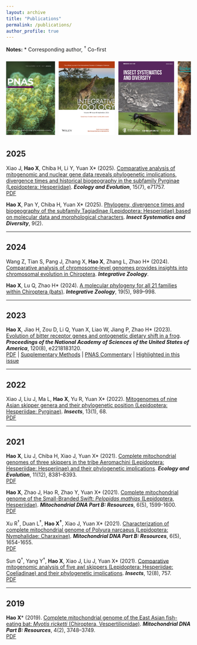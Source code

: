 ```yaml
---
layout: archive
title: "Publications"
permalink: /publications/
author_profile: true
---
```




**Notes:** \* Corresponding author, <sup>†</sup> Co-first


<div style="display: flex; overflow: hidden; width: 100%; padding: 10px 0;">
  <div id="scrolling-container" style="display: flex;">
    <img src="../images/Hao_2023_PNAS.png" alt="Hao_2023_PNAS" style="width: auto; height: 200px; margin-right: 10px;" />
    <img src="../images/Hao_2024_INZ_1.png" alt="Hao_2024_INZ_1" style="width: auto; height: 200px; margin-right: 10px;" />
    <img src="../images/Hao_2025_ISD.jpeg" alt="Hao_2025_ISD" style="width: auto; height: 200px; margin-right: 10px;" />
    <img src="../images/Hao_2021_EcE.png" alt="Hao_2021_EcE" style="width: auto; height: 200px; margin-right: 10px;" />
    <img src="../images/Xiao_2025_EcE.png" alt="Xiao_2025_EcE" style="width: auto; height: 200px; margin-right: 10px;" />
    <img src="../images/Mitochondrial_DNA.jpg" alt="Mitochondrial_DNA" style="width: auto; height: 200px; margin-right: 10px;" />
    <!-- Repeated images to create a seamless scroll effect -->
    <img src="../images/Hao_2023_PNAS.png" alt="Hao_2023_PNAS" style="width: auto; height: 200px; margin-right: 10px;" />
    <img src="../images/Hao_2024_INZ_1.png" alt="Hao_2024_INZ_1" style="width: auto; height: 200px; margin-right: 10px;" />
    <img src="../images/Hao_2025_ISD.jpeg" alt="Hao_2025_ISD" style="width: auto; height: 200px; margin-right: 10px;" />
    <img src="../images/Hao_2021_EcE.png" alt="Hao_2021_EcE" style="width: auto; height: 200px; margin-right: 10px;" />
    <img src="../images/Xiao_2025_EcE.png" alt="Xiao_2025_EcE" style="width: auto; height: 200px; margin-right: 10px;" />
    <img src="../images/Mitochondrial_DNA.jpg" alt="Mitochondrial_DNA" style="width: auto; height: 200px; margin-right: 10px;" />
  </div>
</div>

<style>
  #scrolling-container {
    display: flex;
    animation: scrollImages 30s linear infinite;
  }

  @keyframes scrollImages {
    0% {
      transform: translateX(0);
    }
    100% {
      transform: translateX(-50%);
    }
  }
</style>

<script>
  const container = document.getElementById("scrolling-container");

  container.addEventListener("animationiteration", () => {
    container.appendChild(container.firstElementChild);
  });
</script>

<script async src="https://badge.dimensions.ai/badge.js" charset="utf-8"></script>

## 2025

Xiao J, **Hao X**, Chiba H, Li Y, Yuan X* (2025). <a href="https://doi.org/10.1002/ece3.71757" target="_blank">Comparative analysis of mitogenomic and nuclear gene data reveals phylogenetic implications, divergence times and historical biogeography in the subfamily Pyrginae (Lepidoptera: Hesperiidae)</a>. _**Ecology and Evolution**_, 15(7), e71757.  
<a href="/files/Xiao_2025_EcE.pdf" target="_blank">PDF</a>  
<span class="__dimensions_badge_embed__" data-doi="10.1002/ece3.71757" data-hide-zero-citations="true" data-style="large_rectangle"></span>

**Hao X**, Pan Y, Chiba H, Yuan X* (2025). <a href="https://doi.org/10.1093/isd/ixaf002" target="_blank">Phylogeny, divergence times and biogeography of the subfamily Tagiadinae (Lepidoptera: Hesperiidae) based on molecular data and morphological characters</a>. _**Insect Systematics and Diversity**_, 9(2).  
<span class="__dimensions_badge_embed__" data-doi="10.1093/isd/ixaf002" data-hide-zero-citations="true" data-style="large_rectangle"></span>

---

## 2024

Wang Z, Tian S, Pang J, Zhang X, **Hao X**, Zhang L, Zhao H* (2024). <a href="https://doi.org/10.1111/1749-4877.12915" target="_blank">Comparative analysis of chromosome‐level genomes provides insights into chromosomal evolution in Chiroptera</a>. _**Integrative Zoology**_.  
<span class="__dimensions_badge_embed__" data-doi="10.1111/1749-4877.12915" data-hide-zero-citations="true" data-style="large_rectangle"></span>

**Hao X**, Lu Q, Zhao H* (2024). <a href="https://doi.org/10.1111/1749-4877.12772" target="_blank">A molecular phylogeny for all 21 families within Chiroptera (bats)</a>. _**Integrative Zoology**_, 19(5), 989–998.  
<span class="__dimensions_badge_embed__" data-doi="10.1111/1749-4877.12772" data-hide-zero-citations="true" data-style="large_rectangle"></span>

---

## 2023
**Hao X**, Jiao H, Zou D, Li Q, Yuan X, Liao W, Jiang P, Zhao H* (2023). <a href="https://www.pnas.org/doi/full/10.1073/pnas.2218183120" target="_blank">Evolution of bitter receptor genes and ontogenetic dietary shift in a frog</a>. _**Proceedings of the National Academy of Sciences of the United States of America**_, 120(8), e2218183120.  
<a href="/files/Hao_2023_PNAS.pdf" target="_blank">PDF</a> | <a href="/files/Hao_2023_PNAS_sapp.pdf" target="_blank">Supplementary Methods</a> | <a href="/files/Hao_2023_PNAS_commentary.pdf" target="_blank">PNAS Commentary</a> | <a href="https://www.pnas.org/doi/10.1073/iti0823120" target="_blank">Highlighted in this issue</a>
<span class="__dimensions_badge_embed__" data-doi="10.1073/pnas.2218183120" data-hide-zero-citations="true" data-style="large_rectangle"></span>

---

## 2022
Xiao J, Liu J, Ma L, **Hao X**, Yu R, Yuan X* (2022). <a href="https://doi.org/10.3390/insects13010068" target="_blank">Mitogenomes of nine Asian skipper genera and their phylogenetic position (Lepidoptera: Hesperiidae: Pyrginae)</a>. _**Insects**_, 13(1), 68.  
<a href="/files/Xiao_2022_Insects.pdf" target="_blank">PDF</a>  
<span class="__dimensions_badge_embed__" data-doi="10.3390/insects13010068" data-hide-zero-citations="true" data-style="large_rectangle"></span>

---

## 2021
**Hao X**, Liu J, Chiba H, Xiao J, Yuan X* (2021). <a href="https://doi.org/10.1002/ece3.7666" target="_blank">Complete mitochondrial genomes of three skippers in the tribe Aeromachini (Lepidoptera: Hesperiidae: Hesperiinae) and their phylogenetic implications</a>. _**Ecology and Evolution**_, 11(12), 8381–8393.  
<a href="/files/Hao_2021_EcE.pdf" target="_blank">PDF</a>  
<span class="__dimensions_badge_embed__" data-doi="10.1002/ece3.7666" data-hide-zero-citations="true" data-style="large_rectangle"></span>

**Hao X**, Zhao J, Hao R, Zhao Y, Yuan X* (2021). <a href="https://www.tandfonline.com/doi/full/10.1080/23802359.2021.1914523" target="_blank">Complete mitochondrial genome of the Small-Branded Swift: _Pelopidas mathias_ (Lepidoptera, Hesperiidae)</a>. _**Mitochondrial DNA Part B: Resources**_, 6(5), 1599-1600.  
<a href="/files/Hao_2021_Mitochondrial_DNA.pdf" target="_blank">PDF</a>  
<span class="__dimensions_badge_embed__" data-doi="10.1080/23802359.2021.1914523" data-hide-zero-citations="true" data-style="large_rectangle"></span>

Xu R<sup>†</sup>, Duan L<sup>†</sup>, **Hao X<sup>†</sup>**, Xiao J, Yuan X* (2021). <a href="https://doi.org/10.1080/23802359.2021.1927875" target="_blank">Characterization of complete mitochondrial genome of Polyura narcaeus (Lepidoptera: Nymphalidae: Charaxinae)</a>. _**Mitochondrial DNA Part B: Resources**_, 6(5), 1654-1655.  
<a href="/files/Xu_2021_Mitochondrial_DNA.pdf" target="_blank">PDF</a>  
<span class="__dimensions_badge_embed__" data-doi="10.1080/23802359.2021.1927875" data-hide-zero-citations="true" data-style="large_rectangle"></span>

Sun Q<sup>†</sup>, Yang Y<sup>†</sup>, **Hao X**, Xiao J, Liu J, Yuan X* (2021). <a href="https://doi.org/10.3390/insects12080757" target="_blank">Comparative mitogenomic analysis of five awl skippers (Lepidoptera: Hesperiidae: Coeliadinae) and their phylogenetic implications</a>. _**Insects**_, 12(8), 757.  
<a href="/files/Sun_2021_Insects.pdf" target="_blank">PDF</a>  
<span class="__dimensions_badge_embed__" data-doi="10.3390/insects12080757" data-hide-zero-citations="true" data-style="large_rectangle"></span>

---

## 2019
**Hao X**\* (2019). <a href="https://www.tandfonline.com/doi/full/10.1080/23802359.2019.1681316" target="_blank">Complete mitochondrial genome of the East Asian fish-eating bat: _Myotis ricketti_ (Chiroptera, Vespertilionidae)</a>. _**Mitochondrial DNA Part B: Resources**_, 4(2), 3748–3749.  
<a href="/files/Hao_2019_Mitochondrial_DNA.pdf" target="_blank">PDF</a>  
<span class="__dimensions_badge_embed__" data-doi="10.1080/23802359.2019.1681316" data-hide-zero-citations="true" data-style="large_rectangle"></span>
